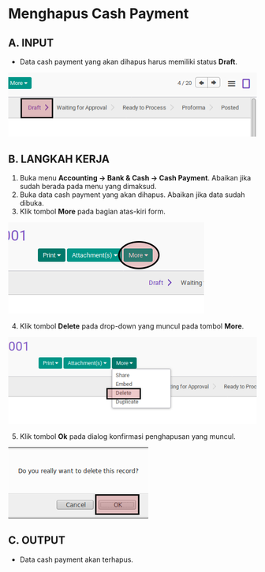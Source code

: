 # Menghapus Cash Payment

## A. INPUT

* Data cash payment yang akan dihapus harus memiliki status **Draft**.

![](../../img/cash-payment/status-draft.png)

## B. LANGKAH KERJA

1. Buka menu **Accounting -> Bank & Cash -> Cash Payment**. Abaikan jika sudah berada pada menu yang dimaksud.
2. Buka data cash payment yang akan dihapus. Abaikan jika data sudah dibuka.
3. Klik tombol **More** pada bagian atas-kiri form.

![](../../img/cash-payment/tombol-more.png)

4. Klik tombol **Delete** pada drop-down yang muncul pada tombol **More**.

![](../../img/cash-payment/tombol-hapus-form.png)

5. Klik tombol **Ok** pada dialog konfirmasi penghapusan yang muncul.

![](../../img/cash-payment/tombol-ok-hapus.png)

## C. OUTPUT

* Data cash payment akan terhapus.

